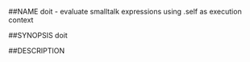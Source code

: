 ##NAME
  doit - evaluate smalltalk expressions using .self as execution context

##SYNOPSIS
  doit

##DESCRIPTION
  
